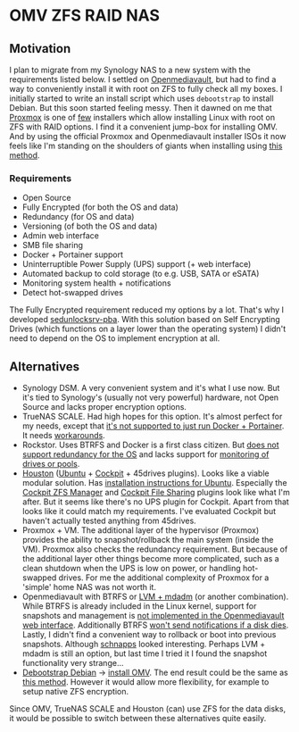# OMV ZFS RAID NAS

## Motivation

I plan to migrate from my Synology NAS to a new system with the requirements listed below. I settled on [Openmediavault](https://www.openmediavault.org), but had to find a way to conveniently install it with root on ZFS to fully check all my boxes. I initially started to write an install script which uses `debootstrap` to install Debian. But this soon started feeling messy. Then it dawned on me that [Proxmox](https://pve.proxmox.com) is one of [few](https://www.truenas.com/truenas-scale/) installers which allow installing Linux with root on ZFS with RAID options. I find it a convenient jump-box for installing OMV. And by using the official Proxmox and Openmediavault installer ISOs it now feels like I'm standing on the shoulders of giants when installing using [this method](README.md).

### Requirements

- Open Source
- Fully Encrypted (for both the OS and data)
- Redundancy (for OS and data)
- Versioning (of both the OS and data)
- Admin web interface
- SMB file sharing
- Docker + Portainer support
- Uninterruptible Power Supply (UPS) support (+ web interface)
- Automated backup to cold storage (to e.g. USB, SATA or eSATA)
- Monitoring system health + notifications
- Detect hot-swapped drives

The Fully Encrypted requirement reduced my options by a lot. That's why I developed [sedunlocksrv-pba](https://github.com/Jip-Hop/sedunlocksrv-pba). With this solution based on Self Encrypting Drives (which functions on a layer lower than the operating system) I didn't need to depend on the OS to implement encryption at all.

## Alternatives

- Synology DSM. A very convenient system and it's what I use now. But it's tied to Synology's (usually not very powerful) hardware, not Open Source and lacks proper encryption options.
- TrueNAS SCALE. Had high hopes for this option. It's almost perfect for my needs, except that [it's not supported to just run Docker + Portainer](https://jira.ixsystems.com/browse/NAS-114665). It needs [workarounds](https://www.youtube.com/watch?v=QXooywQSfJY).
- Rockstor. Uses BTRFS and Docker is a first class citizen. But [does not support redundancy for the OS](https://forum.rockstor.com/t/luks-full-disk-encryption-on-rockstor-4-system-drive/7770/7) and lacks support for [monitoring of drives or pools](https://rockstor.com/docs/data_loss.html#rockstor-web-ui-and-data-loss-monitoring).
- [Houston](https://www.45drives.com/solutions/houston/) ([Ubuntu](https://releases.ubuntu.com/20.04/) + [Cockpit](https://cockpit-project.org/) + 45drives plugins). Looks like a viable modular solution. Has [installation instructions for Ubuntu](https://knowledgebase.45drives.com/kb/kb450290-ubuntu-houston-ui-installation/). Especially the [Cockpit ZFS Manager](https://github.com/45Drives/cockpit-zfs-manager) and [Cockpit File Sharing](https://github.com/45Drives/cockpit-file-sharing) plugins look like what I'm after. But it seems like there's no UPS plugin for Cockpit. Apart from that looks like it could match my requirements. I've evaluated Cockpit but haven't actually tested anything from 45drives.
- Proxmox + VM. The additional layer of the hypervisor (Proxmox) provides the ability to snapshot/rollback the main system (inside the VM). Proxmox also checks the redundancy requirement. But because of the additional layer other things become more complicated, such as a clean shutdown when the UPS is low on power, or handling hot-swapped drives. For me the additional complexity of Proxmox for a 'simple' home NAS was not worth it.
- Openmediavault with BTRFS or [LVM + mdadm](https://forum.openmediavault.org/index.php?thread/41263-zfs-on-omv6/&postID=305572#post305572) (or another combination). While BTRFS is already included in the Linux kernel, support for snapshots and management is [not implemented in the Openmediavault web interface](https://github.com/openmediavault/openmediavault/issues/1241). Additionally BTRFS [won't send notifications if a disk dies](https://forum.openmediavault.org/index.php?thread/41263-zfs-on-omv6/&postID=305602#post305602). Lastly, I didn't find a convenient way to rollback or boot into previous snapshots. Although [schnapps](https://gitlab.nic.cz/turris/schnapps) looked interesting. Perhaps LVM + mdadm is still an option, but last time I tried it I found the snapshot functionality very strange...
- [Debootstrap Debian](https://github.com/zbm-dev/zfsbootmenu/wiki/Debian-Bullseye-installation-with-ESP-on-the-zpool-disk) -> [install OMV](https://forum.openmediavault.org/index.php?thread/39490-install-omv6-on-debian-11-bullseye/). The end result could be the same as [this method](README.md). However it would allow more flexibility, for example to setup native ZFS encryption.

Since OMV, TrueNAS SCALE and Houston (can) use ZFS for the data disks, it would be possible to switch between these alternatives quite easily.
